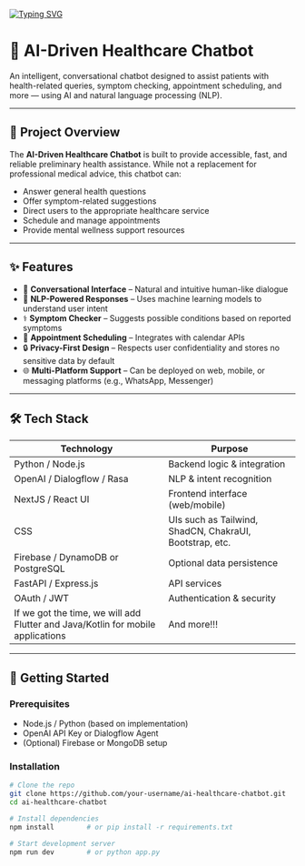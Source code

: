 [![Typing SVG](https://readme-typing-svg.demolab.com?font=Fira+Code&size=30&pause=1000&width=435&lines=HygieiaChat)](https://git.io/typing-svg)

# 🤖 AI-Driven Healthcare Chatbot

An intelligent, conversational chatbot designed to assist patients with health-related queries, symptom checking, appointment scheduling, and more — using AI and natural language processing (NLP).

---

## 📌 Project Overview

The **AI-Driven Healthcare Chatbot** is built to provide accessible, fast, and reliable preliminary health assistance. While not a replacement for professional medical advice, this chatbot can:
- Answer general health questions
- Offer symptom-related suggestions
- Direct users to the appropriate healthcare service
- Schedule and manage appointments
- Provide mental wellness support resources

---

## ✨ Features

- 💬 **Conversational Interface** – Natural and intuitive human-like dialogue
- 🧠 **NLP-Powered Responses** – Uses machine learning models to understand user intent
- ⚕️ **Symptom Checker** – Suggests possible conditions based on reported symptoms
- 📅 **Appointment Scheduling** – Integrates with calendar APIs
- 🔒 **Privacy-First Design** – Respects user confidentiality and stores no sensitive data by default
- 🌐 **Multi-Platform Support** – Can be deployed on web, mobile, or messaging platforms (e.g., WhatsApp, Messenger)

---

## 🛠 Tech Stack

| Technology | Purpose |
|------------|---------|
| Python / Node.js | Backend logic & integration |
| OpenAI / Dialogflow / Rasa | NLP & intent recognition |
| NextJS / React UI| Frontend interface (web/mobile) |
| CSS | UIs such as Tailwind, ShadCN, ChakraUI, Bootstrap, etc.
| Firebase / DynamoDB or PostgreSQL | Optional data persistence |
| FastAPI / Express.js | API services |
| OAuth / JWT | Authentication & security |
| If we got the time, we will add Flutter and Java/Kotlin for mobile applications | And more!!!

---

## 🚀 Getting Started

### Prerequisites

- Node.js / Python (based on implementation)
- OpenAI API Key or Dialogflow Agent
- (Optional) Firebase or MongoDB setup

### Installation

```bash
# Clone the repo
git clone https://github.com/your-username/ai-healthcare-chatbot.git
cd ai-healthcare-chatbot

# Install dependencies
npm install        # or pip install -r requirements.txt

# Start development server
npm run dev        # or python app.py
